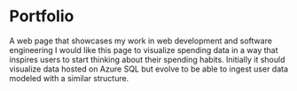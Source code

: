 # Portfolio
A web page that showcases my work in web development and software engineering
I would like this page to visualize spending data in a way that inspires users to start thinking about their spending habits.
Initially it should visualize data hosted on Azure SQL but evolve to be able to ingest user data modeled with a similar structure.

